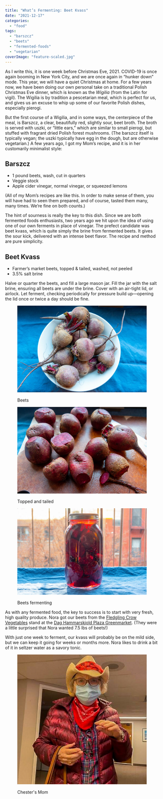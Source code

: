 ```yaml
---
title: "What’s Fermenting: Beet Kvass"
date: "2021-12-17"
categories: 
  - "food"
tags: 
  - "barszcz"
  - "beets"
  - "fermented-foods"
  - "vegetarian"
coverImage: "feature-scaled.jpg"
---
```


As I write this, it is one week before Christmas Eve, 2021. COVID-19 is once again booming in New York City, and we are once again in “hunker down” mode. This year, we will have a quiet Christmas at home. For a few years now, we have been doing our own personal take on a traditional Polish Christmas Eve dinner, which is known as the _Wigilia_ (from the Latin for vigil). The Wigilia is by tradition a pescetarian meal, which is perfect for us, and gives us an excuse to whip up some of our favorite Polish dishes, especially pierogi.

But the first course of a Wigilia, and in some ways, the centerpiece of the meal, is Barszcz, a clear, beautifully red, slightly sour, beet broth. The broth is served with uszki, or “little ears,” which are similar to small pierogi, but stuffed with fragrant dried Polish forest mushrooms. (The barszcz itself is typically vegan; the uszki typically have egg in the dough, but are otherwise vegetarian.) A few years ago, I got my Mom’s recipe, and it is in her customarily minimalist style:

## Barszcz 

- 1 pound beets, wash, cut in quarters
- Veggie stock
- Apple cider vinegar, normal vinegar, or squeezed lemons

(All of my Mom’s recipes are like this. In order to make sense of them, you will have had to seen them prepared, and of course, tasted them many, many times. We’re fine on both counts.)

The hint of sourness is really the key to this dish. Since we are both fermented foods enthusiasts, two years ago we hit upon the idea of using one of our own ferments in place of vinegar. The prefect candidate was beet kvass, which is quite simply the brine from fermented beets. It gives the sour kick, delivered with an intense beet flavor. The recipe and method are pure simplicity.

## Beet Kvass

- Farmer’s market beets, topped & tailed, washed, not peeled
- 3.5% salt brine

Halve or quarter the beets, and fill a large mason jar. Fill the jar with the salt brine, ensuring all beets are under the brine. Cover with an air-tight lid, or airlock. Let ferment, checking periodically for pressure build up—opening the lid once or twice a day should be fine.

<div class="three-column">

<figure>

![Beets](images/beets-1024x683.jpg)

<figcaption>Beets</figcaption>
</figure>
    
<figure>
    
![Topped and tailed](images/topped-and-tailed-1024x683.jpg)
    
<figcaption>Topped and tailed</figcaption>    
</figure>
    
<figure>
    
![Beets fermenting](images/fermenting-1024x683.jpg)
    
<figcaption>Beets fermenting</figcaption>
</figure>

</div>

As with any fermented food, the key to success is to start with very fresh, high quality produce. Nora got our beets from the [Fledgling Crow Vegetables](http://www.fledgingcrow.com/) stand at the [Dag Hammarskjold Plaza Greenmarket](https://www.grownyc.org/greenmarket/manhattan/dag-hammarskjold). (They were a little surprised that Nora wanted 7.5 lbs of beets!)

With just one week to ferment, our kvass will probably be on the mild side, but we can keep it going for weeks or months more. Nora likes to drink a bit of it in seltzer water as a savory tonic.

<figure>

![Chester's Mom](images/chesters-mom.jpg)

<figcaption>Chester's Mom</figcaption>
</figure>
